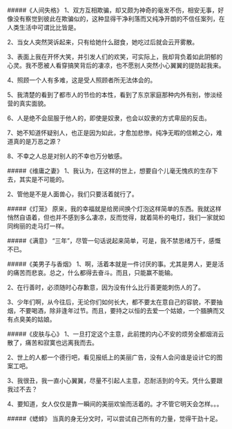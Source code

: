 #####《人间失格》
1、双方互相欺骗，却又颇为神奇的毫发不伤，相安无事，好像没有察觉到彼此在欺骗似的，这种显得干净利落而又纯净开朗的不信任案列，在人类生活中可谓比比皆是。

2、当女人突然哭诉起来，只有给她什么甜食，她吃过后就会云开雾散。

3、表面上我在开怀大笑，并引发人们的欢笑，可实际上，我却背负着如此阴郁的心灵。我不愿被人看穿搞笑背后的凄凉，也不愿别人突然小心翼翼的提防起我来。

4、照顾一个人有多难，这是受人照顾者所无法体会的。

5、我清楚的看到了都市人的节俭的本性，看到了东京家庭那种内外有别，惨淡经营的真实面貌。

6、人是绝不会屈服于他人的，即使是奴隶，也会以奴隶的方式卑屈的反击。

7、她不知道怀疑别人，也正是因为如此，才愈加悲惨。纯净无暇的信赖之心，难道真的是万恶之源？

8、不幸之人总是对别人的不幸也万分敏感。

#####《维庸之妻》
1、我认为，在这样的世上，想要自个儿毫无愧疚的生存下去，其实是不可能的。

2、管他是不是人面兽心，我们只要活着就行了。

#####《灯笼》
原来，我的幸福就是给房间换个灯泡这样简单的东西。我就这样悄然自语着，但也并不感到多么凄凉，反而觉得，就着简朴的电灯，我们一家就如同绚丽的走马灯一样。

#####《满意》
“三年”，尽管一句话说起来简单，可是，我不禁思绪万千，感慨不已。

#####《美男子与香烟》
1、啊，活着本就是一件讨厌的事。尤其是男人，更是活的痛苦而悲哀。总之，什么都得去奋斗。而且，只能赢不能输。

2、在行善时，必须随时心存歉意，因为没有什么比行善更能刺伤人的了。

3、少年们啊，从今往后，无论你们如何长大，都不要太在意自己的容貌，不要抽烟，不要喝酒，除非逢年过节。而且，要持之以恒的去爱一个姑娘，一个腼腆而又有点臭美的姑娘。

#####《皮肤与心》
1、一旦打定这个主意，此前搅的内心不安的烦劳全都烟消云散了，痛苦和寂寞也远离我而去。

2、世上的人都一个德行吧，看见报纸上的美丽广告，没有人会问谁是设计它的图案工吧。

3、我很丑，我一直小心翼翼，尽量不引起人主意，忍耐活到的今天。凭什么要跟我过不去？

4、要知道，女人仅仅是靠一瞬间的美丽欢愉而活着的。才不管它明天会怎样。。。

#####《蟋蟀》
当真的身无分文时，可以尝试自己所有的力量，觉得干劲十足。